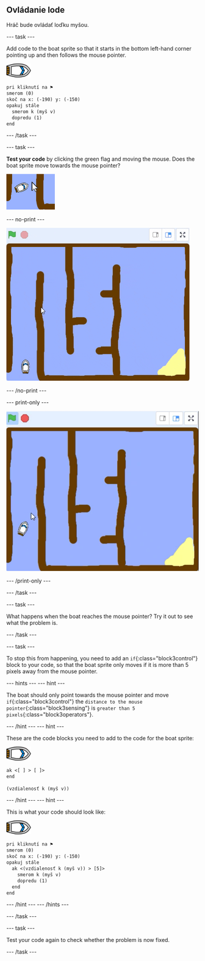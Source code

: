 ## Ovládanie lode

Hráč bude ovládať loďku myšou.

\--- task \---

Add code to the boat sprite so that it starts in the bottom left-hand corner pointing up and then follows the mouse pointer.

![boat-sprite](images/boat_resize.png)

```blocks3
pri kliknutí na ⚑
smerom (0)
skoč na x: (-190) y: (-150)
opakuj stále 
  smerom k (myš v)
  dopredu (1)
end
```

\--- /task \---

\--- task \---

**Test your code** by clicking the green flag and moving the mouse. Does the boat sprite move towards the mouse pointer?

![screenshot](images/boat-mouse.png)

\--- no-print \---

![screenshot](images/boat-pointer-test-anim.gif)

\--- /no-print \---

\--- print-only \---

![screenshot](images/boat-pointer-test-anim.png)

\--- /print-only \---

\--- /task \---

\--- task \---

What happens when the boat reaches the mouse pointer? Try it out to see what the problem is.

\--- /task \---

\--- task \---

To stop this from happening, you need to add an `if`{:class="block3control"} block to your code, so that the boat sprite only moves if it is more than 5 pixels away from the mouse pointer.

\--- hints \--- \--- hint \---

The boat should only point towards the mouse pointer and move `if`{:class="block3control"} the `distance to the mouse pointer`{:class="block3sensing"} is `greater than 5 pixels`{:class="block3operators"}.

\--- /hint \--- \--- hint \---

These are the code blocks you need to add to the code for the boat sprite:

![boat-sprite](images/boat_resize.png)

```blocks3
ak <[ ] > [ ]>
end

(vzdialenosť k (myš v))
```

\--- /hint \--- \--- hint \---

This is what your code should look like:

![boat-sprite](images/boat_resize.png)

```blocks3
pri kliknutí na ⚑
smerom (0)
skoč na x: (-190) y: (-150)
opakuj stále 
  ak <(vzdialenosť k (myš v)) > [5]> 
    smerom k (myš v)
    dopredu (1)
  end
end
```

\--- /hint \--- \--- /hints \---

\--- /task \---

\--- task \---

Test your code again to check whether the problem is now fixed.

\--- /task \---